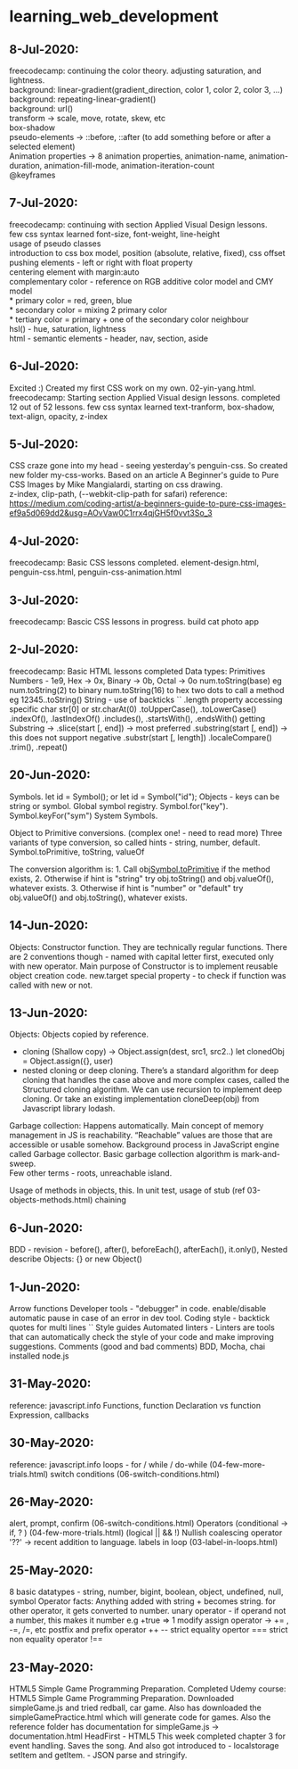 # learning_web_development
## 8-Jul-2020:
  freecodecamp: continuing the color theory. adjusting saturation, and lightness.  
  background: linear-gradient(gradient_direction, color 1, color 2, color 3, ...)  
  background: repeating-linear-gradient()  
  background: url()   
  transform -> scale, move, rotate, skew, etc   
  box-shadow   
  pseudo-elements -> ::before, ::after (to add something before or after a selected element)   
  Animation properties -> 8 animation properties, animation-name, animation-duration, animation-fill-mode, animation-iteration-count     
  @keyframes 
     

## 7-Jul-2020: 
  freecodecamp: continuing with section Applied Visual Design lessons.   
  few css syntax learned font-size, font-weight, line-height   
  usage of pseudo classes   
  introduction to css box model,  position (absolute, relative, fixed), css offset     
  pushing elements - left or right with float property   
  centering element with margin:auto   
  complementary color - reference on RGB additive color model and CMY model   
    * primary color = red, green, blue   
    * secondary color = mixing 2 primary color   
    * tertiary color = primary + one of the secondary color neighbour   
  hsl() - hue, saturation, lightness    
  html - semantic elements - header, nav, section, aside   

## 6-Jul-2020:
  Excited :) Created my first CSS work on my own. 02-yin-yang.html.
  freecodecamp: Starting section Applied Visual design lessons. completed 12 out of 52 lessons. 
  few css syntax learned text-tranform, box-shadow, text-align, opacity, z-index
  
## 5-Jul-2020:
  CSS craze gone into my head - seeing yesterday's penguin-css.
  So created new folder my-css-works. Based on an article A Beginner's guide to Pure CSS Images by Mike Mangialardi, starting on css drawing.  
  z-index, clip-path, (--webkit-clip-path for safari)
  reference: https://medium.com/coding-artist/a-beginners-guide-to-pure-css-images-ef9a5d069dd2&usg=AOvVaw0C1rrx4qjGH5f0vvt3So_3

## 4-Jul-2020:
  freecodecamp: Basic CSS lessons completed. element-design.html, penguin-css.html, penguin-css-animation.html
  
## 3-Jul-2020:
  freecodecamp: Bascic CSS lessons in progress. build cat photo app

## 2-Jul-2020:
  freecodecamp: Basic HTML lessons completed
  Data types: 
  Primitives
  Numbers - 1e9, Hex -> 0x, Binary -> 0b, Octal -> 0o
       num.toString(base) 
        eg num.toString(2) to binary
           num.toString(16) to hex
      two dots to call a method 
        eg 12345..toString() 
  String - use of backticks ``
    .length property
    accessing specific char str[0] or str.charAt(0) 
    .toUpperCase(), .toLowerCase()
    .indexOf(), .lastIndexOf()
    .includes(), .startsWith(), .endsWith()
    getting Substring -> .slice(start [, end])  -> most preferred
                         .substring(start [, end]) -> this does not support negative
                         .substr(start [, length])
    .localeCompare()
    .trim(), .repeat()

  
## 20-Jun-2020:
  Symbols.  let id = Symbol(); or let id = Symbol("id");
  Objects - keys can be string or symbol.
  Global symbol registry.  Symbol.for("key"). Symbol.keyFor("sym")
  System Symbols.

  Object to Primitive conversions.  (complex one! - need to read more)
  Three variants of type conversion, so called hints - string, number, default.
  Symbol.toPrimitive, toString, valueOf

  The conversion algorithm is:
    1. Call obj[Symbol.toPrimitive](hint) if the method exists,
    2. Otherwise if hint is "string"
        try obj.toString() and obj.valueOf(), whatever exists.
    3. Otherwise if hint is "number" or "default"
        try obj.valueOf() and obj.toString(), whatever exists.


## 14-Jun-2020:
  Objects: Constructor function. They are technically regular functions. There are 2 conventions though - named with capital letter first, executed only with new operator. Main purpose of Constructor is to implement reusable object creation code.
  new.target special property - to check if function was called with new or not.

## 13-Jun-2020:
  Objects: Objects copied by reference.
  - cloning (Shallow copy) -> Object.assign(dest, src1, src2..)
     let clonedObj = Object.assign({}, user)
  - nested cloning or deep cloning. There’s a standard algorithm for deep cloning that handles the case above and more complex cases, called the Structured cloning algorithm. We can use recursion to implement deep cloning. Or take an existing implementation cloneDeep(obj) from Javascript library lodash.

  Garbage collection: Happens automatically. Main concept of memory management in JS is reachability.
  “Reachable” values are those that are accessible or usable somehow.
  Background process in JavaScript engine called Garbage collector.
  Basic garbage collection algorithm is mark-and-sweep.  
  Few other terms - roots, unreachable island.  

  Usage of methods in objects, this. In unit test, usage of stub (ref 03-objects-methods.html)
  chaining

## 6-Jun-2020:
  BDD - revision - before(), after(), beforeEach(), afterEach(), it.only(), Nested describe
  Objects: {} or new Object()

## 1-Jun-2020:
  Arrow functions
  Developer tools - "debugger"  in code. enable/disable automatic pause in case of an error in dev tool.
  Coding style - backtick quotes for multi lines ``
  Style guides
  Automated linters - Linters are tools that can automatically check the style of your code and make improving suggestions.
  Comments (good and bad comments)
  BDD, Mocha, chai
  installed node.js

## 31-May-2020:
  reference: javascript.info
  Functions, function Declaration vs function Expression, callbacks

## 30-May-2020:
  reference: javascript.info
  loops - for / while / do-while (04-few-more-trials.html)
  switch conditions (06-switch-conditions.html)

## 26-May-2020:
  alert, prompt, confirm (06-switch-conditions.html)
  Operators (conditional -> if, ? ) (04-few-more-trials.html)
            (logical || && !)
  Nullish coalescing operator '??' -> recent addition to language.
  labels in loop (03-label-in-loops.html)

## 25-May-2020:
  8 basic datatypes - string, number, bigint, boolean, object, undefined, null, symbol
  Operator facts:
    Anything added with string + becomes string. for other operator, it gets converted to number.
    unary operator - if operand not a number, this makes it number e.g +true => 1
    modify assign operator -> += , -=, /=, etc
    postfix and prefix operator ++ --
    strict equality opertor === strict non equality operator !==

## 23-May-2020:
  HTML5 Simple Game Programming Preparation.
    Completed Udemy course: HTML5 Simple Game Programming Preparation.
    Downloaded simpleGame.js and tried redball, car game.
    Also has downloaded the simpleGamePractice.html which will generate code for games.
    Also the reference folder has documentation for simpleGame.js -> documentation.html
  HeadFirst - HTML5
    This week completed chapter 3 for event handling. Saves the song.
    And also got introduced to
      - localstorage setItem and getItem.
      - JSON parse and stringify.  
